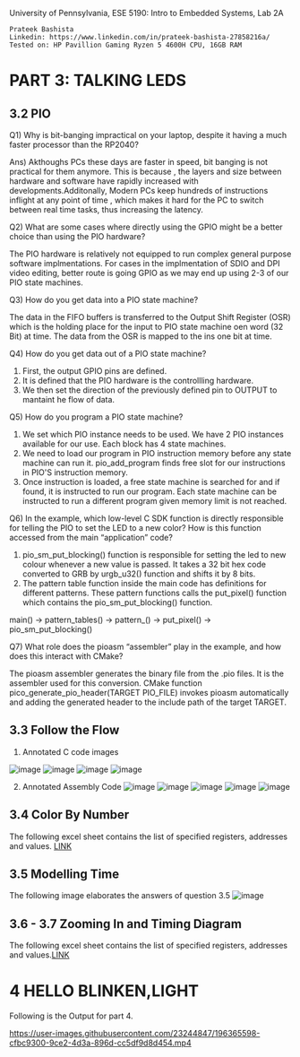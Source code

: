 University of Pennsylvania, ESE 5190: Intro to Embedded Systems, Lab 2A

    Prateek Bashista
    Linkedin: https://www.linkedin.com/in/prateek-bashista-27858216a/
    Tested on: HP Pavillion Gaming Ryzen 5 4600H CPU, 16GB RAM



# PART 3: TALKING LEDS

## 3.2 PIO

Q1) Why is bit-banging impractical on your laptop, despite it having a much faster processor than the RP2040?

Ans) Akthoughs PCs these days are faster in speed, bit banging is not practical for them anymore. This is because , the layers and size between hardware and software have rapidly increased with developments.Additonally, Modern PCs keep hundreds of instructions inflight at any point of time , which makes it hard for the PC to switch between real time tasks, thus increasing the latency.

Q2) What are some cases where directly using the GPIO might be a better choice than using the PIO hardware? 

The PIO hardware is relatively not equipped to run complex general purpose software implmentations. For cases in the implmentation of SDIO and DPI video editing, better route is going GPIO as we may end up using 2-3 of our PIO state machines.

Q3) How do you get data into a PIO state machine? 

The data in the FIFO buffers is transferred to the Output Shift Register (OSR) which is the holding place for the input to PIO state machine oen word (32 Bit) at time. The data from the OSR is mapped to the ins one bit at time.

Q4) How do you get data out of a PIO state machine?

1) First, the output GPIO pins are defined.
2) It is defined that the PIO hardware is the controllling hardware.
3) We then set the direction of the previously defined pin to OUTPUT to mantaint he flow of data.

Q5) How do you program a PIO state machine?

1) We set which PIO instance needs to be used. We have 2 PIO instances available for our use. Each block has 4 state machines.
2) We need to load our program in PIO instruction memory before any state machine can run it. pio_add_program finds free slot for our instructions in PIO'S instruction memory.
3) Once instruction is loaded, a free state machine is searched for and if found, it is instructed to run our program. Each state machine can be instructed to run a different program given memory limit is not reached.

Q6) In the example, which low-level C SDK function is directly responsible for telling the PIO to set the LED to a new color? How is this function accessed from the main “application” code? 

1) pio_sm_put_blocking() function is responsible for setting the led to new colour whenever a new value is passed. It takes a 32 bit hex code converted to GRB by urgb_u32() function and shifts it by 8 bits.
2) The pattern table function inside the main code has definitions for different patterns. These pattern functions calls the put_pixel() function which contains the pio_sm_put_blocking() function.

main() -> pattern_tables() -> pattern_() -> put_pixel() -> pio_sm_put_blocking()

Q7) What role does the pioasm “assembler” play in the example, and how does this interact with CMake?

The pioasm assembler generates the binary file from the .pio files. It is the assembler used for this conversion. CMake function pico_generate_pio_header(TARGET
PIO_FILE) invokes pioasm automatically and adding the generated header to the include path of the target TARGET.

## 3.3 Follow the Flow

1) Annotated C code images

![image](https://user-images.githubusercontent.com/23244847/196356604-d61ee6ab-8138-4580-a667-5e183f4bfda9.png)
![image](https://user-images.githubusercontent.com/23244847/196356648-ffe50536-3c96-44aa-b8b5-ffd4e7bfd924.png)
![image](https://user-images.githubusercontent.com/23244847/196356711-20bb3e23-838a-40ba-9b15-99b3d377e5bd.png)
![image](https://user-images.githubusercontent.com/23244847/196356735-e41f4f11-b509-43d8-a315-e833057739a0.png)

2) Annotated Assembly Code
![image](https://user-images.githubusercontent.com/23244847/196357169-06171cb9-e6e2-490f-a9cd-0dd9c43e1c4f.png)
![image](https://user-images.githubusercontent.com/23244847/196357235-9495be98-9416-4b58-8c2b-104756b1e703.png)
![image](https://user-images.githubusercontent.com/23244847/196357301-08fedd5e-c848-4b6a-9cb1-d6a96e1acaad.png)
![image](https://user-images.githubusercontent.com/23244847/196357340-3a1dd4b4-a10b-4bf0-94cb-b9970bb56d0c.png)
![image](https://user-images.githubusercontent.com/23244847/196357409-db32328f-08f9-4f09-9b8d-b6355a948313.png)

## 3.4 Color By Number

The following excel sheet contains the list of specified registers, addresses and values. [LINK](https://github.com/prateekbashista/ese5190-2022-lab2-into-the-void-star/blob/69fa405308230dad20a24261320bbfa69d83848d/3.4.xlsx)

## 3.5 Modelling Time

The following image elaborates the answers of question 3.5
![image](https://user-images.githubusercontent.com/23244847/196360622-3701969e-9517-4089-bf13-b268d84797e5.png)

## 3.6 - 3.7 Zooming In and Timing Diagram

The following excel sheet contains the list of specified registers, addresses and values.[LINK](https://github.com/prateekbashista/ese5190-2022-lab2-into-the-void-star/blob/b68fe272b76521b4ef9d0a25a23f2c4e2a6cef8c/3.7-3.6.xlsx)

# 4 HELLO BLINKEN,LIGHT

Following is the Output for part 4.


https://user-images.githubusercontent.com/23244847/196365598-cfbc9300-9ce2-4d3a-896d-cc5df9d8d454.mp4



